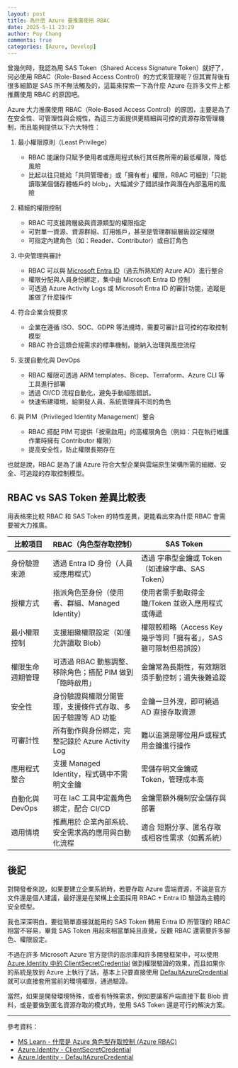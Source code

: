 ```yaml
---
layout: post
title: 為什麼 Azure 要推廣使用 RBAC
date: 2025-5-11 23:29
author: Poy Chang
comments: true
categories: [Azure, Develop]
---
```


曾幾何時，我認為用 SAS Token（Shared Access Signature Token）就好了，何必使用 RBAC（Role-Based Access Control）的方式來管理呢？但其實背後有很多細節是 SAS 所不無法觸及的，這篇來探索一下為什麼 Azure 在許多文件上都推薦使用 RBAC 的原因吧。

Azure 大力推廣使用 RBAC（Role-Based Access Control）的原因，主要是為了在安全性、可管理性與合規性，為這三方面提供更精細與可控的資源存取管理機制，而且能夠提供以下六大特性：

1. 最小權限原則（Least Privilege）
    - RBAC 能讓你只賦予使用者或應用程式執行其任務所需的最低權限，降低風險
    - 比起以往只能給「共同管理者」或「擁有者」權限，RBAC 可細到「只能讀取某個儲存體帳戶的 blob」，大幅減少了錯誤操作與潛在內部濫用的風險

2. 精細的權限控制
    - RBAC 可支援跨層級與資源類型的權限指定
    - 可對單一資源、資源群組、訂用帳戶，甚至是管理群組層級設定權限
    - 可指定內建角色（如：Reader、Contributor）或自訂角色

3. 中央管理與審計
    - RBAC 可以與 [Microsoft Entra ID](https://www.microsoft.com/zh-tw/security/business/identity-access/microsoft-entra-id)（過去所熟知的 Azure AD）進行整合
    - 權限分配與人員身份綁定，集中由 Microsoft Entra ID 控制
    - 可透過 Azure Activity Logs 或 Microsoft Entra ID 的審計功能，追蹤是誰做了什麼操作

4. 符合企業合規要求
    - 企業在遵循 ISO、SOC、GDPR 等法規時，需要可審計且可控的存取控制模型
    - RBAC 符合這類合規需求的標準機制，能納入治理與風控流程

5. 支援自動化與 DevOps
    - RBAC 權限可透過 ARM templates、Bicep、Terraform、Azure CLI 等工具進行部署
    - 透過 CI/CD 流程自動化，避免手動組態錯誤。
    - 快速佈建環境，給開發人員、系統管理員不同的角色

6. 與 PIM（Privileged Identity Management）整合
    - RBAC 搭配 PIM 可提供「按需啟用」的高權限角色（例如：只在執行維護作業時擁有 Contributor 權限）
    - 提高安全性，防止權限長期存在

也就是說，RBAC 是為了讓 Azure 符合大型企業與雲端原生架構所需的細緻、安全、可追蹤的存取控制模型。

## RBAC vs SAS Token 差異比較表

用表格來比較 RBAC 和 SAS Token 的特性差異，更能看出來為什麼 RBAC 會需要被大力推廣。

| 比較項目         | RBAC（角色型存取控制）                                       | SAS Token                                                         |
| ---------------- | ------------------------------------------------------------ | ----------------------------------------------------------------- |
| 身份驗證來源     | 透過 Entra ID 身份（人員或應用程式）                         | 透過 字串型金鑰或 Token（如連線字串、SAS Token）                  |
| 授權方式         | 指派角色至身份（使用者、群組、Managed Identity）             | 使用者需手動取得金鑰/Token 並嵌入應用程式或傳遞                   |
| 最小權限控制     | 支援細緻權限設定（如僅允許讀取 Blob）                        | 權限較粗略（Access Key 幾乎等同「擁有者」，SAS 雖可限制但易誤設） |
| 權限生命週期管理 | 可透過 RBAC 動態調整、移除角色；搭配 PIM 做到「臨時啟用」    | 金鑰常為長期性，有效期限須手動控制；遺失後難追蹤                  |
| 安全性           | 身份驗證與權限分開管理，支援條件式存取、多因子驗證等 AD 功能 | 金鑰一旦外洩，即可繞過 AD 直接存取資源                            |
| 可審計性         | 所有動作與身份綁定，完整記錄於 Azure Activity Log            | 難以追溯是哪位用戶或程式用金鑰進行操作                            |
| 應用程式整合     | 支援 Managed Identity，程式碼中不需明文金鑰                  | 需儲存明文金鑰或 Token，管理成本高                                |
| 自動化與 DevOps  | 可在 IaC 工具中定義角色綁定，配合 CI/CD                      | 金鑰需額外機制安全儲存與部署                                      |
| 適用情境         | 推薦用於 企業內部系統、安全需求高的應用與自動化流程          | 適合 短期分享、匿名存取或相容性需求（如舊系統）                   |

## 後記

對開發者來說，如果要建立企業系統時，若要存取 Azure 雲端資源，不論是官方文件還是個人建議，最好還是在架構上全面採用 RBAC + Entra ID 驗證為主體的安全模型。

我也深深明白，要從簡單直接就能用的 SAS Token 轉用 Entra ID 所管理的 RBAC 相當不容易，畢竟 SAS Token 用起來相當單純且直覺，反觀 RBAC 還需要許多腳色、權限設定。

不過在許多 Microsoft Azure 官方提供的函示庫和許多開發框架中，可以使用[Azure.Identity 中的 ClientSecretCredential](https://learn.microsoft.com/en-us/dotnet/api/azure.identity.clientsecretcredential?WT.mc_id=DT-MVP-5003022) 做到權限驗證的效果，而且如果你的系統是放到 Azure 上執行了話，基本上只要直接使用 [DefaultAzureCredential](https://learn.microsoft.com/en-us/dotnet/api/azure.identity.defaultazurecredential?WT.mc_id=DT-MVP-5003022) 就可以直接套用當前的環境權限，通過驗證。

當然，如果是開發環境特殊，或者有特殊需求，例如要讓客戶端直接下載 Blob 資料，或是要做到匿名資源存取的模式時，使用 SAS Token 還是可行的解決方案。

---

參考資料：

- [MS Learn - 什麼是 Azure 角色型存取控制 (Azure RBAC)](https://learn.microsoft.com/zh-tw/azure/role-based-access-control/overview?WT.mc_id=DT-MVP-5003022)
- [Azure.Identity - ClientSecretCredential](https://learn.microsoft.com/en-us/dotnet/api/azure.identity.clientsecretcredential?WT.mc_id=DT-MVP-5003022)
- [Azure.Identity - DefaultAzureCredential ](https://learn.microsoft.com/en-us/dotnet/api/azure.identity.defaultazurecredential?WT.mc_id=DT-MVP-5003022)
